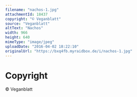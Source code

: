 ```yaml
---
filename: "nachos-1.jpg"
attachmentId: 18437
copyright: "© Veganblatt"
source: "Veganblatt"
altText: "Nachos"
width: 966
height: 640
mimeType: "image/jpeg"
uploadDate: "2016-04-02 18:22:10"
originalUrl: "https://bxq4fb.myraidbox.de/i/nachos-1.jpg"
---
```


# Copyright

© Veganblatt
